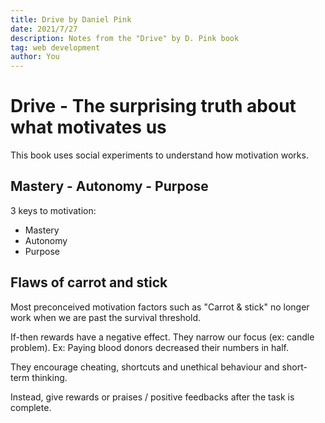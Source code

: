 ```yaml
---
title: Drive by Daniel Pink
date: 2021/7/27
description: Notes from the "Drive" by D. Pink book
tag: web development
author: You
---
```


# Drive - The surprising truth about what motivates us

This book uses social experiments to understand how motivation works.

## Mastery - Autonomy - Purpose

3 keys to motivation:

- Mastery
- Autonomy
- Purpose

## Flaws of carrot and stick

Most preconceived motivation factors such as "Carrot & stick" no longer work when we are past the survival threshold.

If-then rewards have a negative effect. They narrow our focus (ex: candle problem).
Ex: Paying blood donors decreased their numbers in half.

They encourage cheating, shortcuts and unethical behaviour and short-term thinking.

Instead, give rewards or praises / positive feedbacks after the task is complete.
